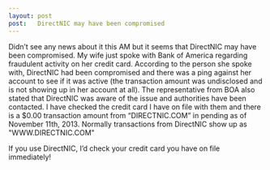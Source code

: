 ```yaml
---
layout: post
post:   DirectNIC may have been compromised
---
```


Didn’t see any news about it this AM but it seems that DirectNIC may have been compromised. My wife just spoke with Bank of America regarding fraudulent activity on her credit card. According to the person she spoke with, DirectNIC had been compromised and there was a ping against her account to see if it was active (the transaction amount was undisclosed and is not showing up in her account at all). The representative from BOA also stated that DirectNIC was aware of the issue and authorities have been contacted. I have checked the credit card I have on file with them and there is a $0.00 transaction amount from “DIRECTNIC.COM” in pending as of November 11th, 2013. Normally transactions from DirectNIC show up as "WWW.DIRECTNIC.COM"

If you use DirectNIC, I’d check your credit card you have on file immediately!
